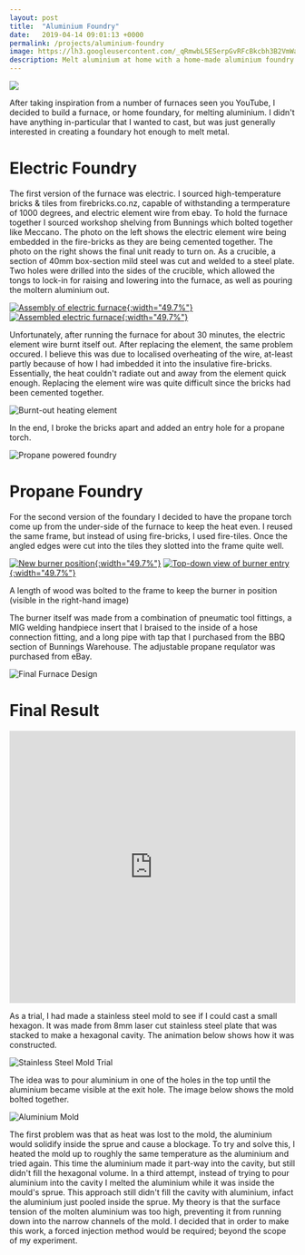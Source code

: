 ```yaml
---
layout: post
title:  "Aluminium Foundry"
date:   2019-04-14 09:01:13 +0000
permalink: /projects/aluminium-foundry
image: https://lh3.googleusercontent.com/_qRmwbL5ESerpGvRFcBkcbh3B2VmWaKkJi5TVALeuX6kMaf37B03sugT2m6tirhVr_FErEYpkKio3rx0AHKDpVYWtOxWiZ_yWSBIb8tDApH64DLK3RSMXk4foojkR4j0kLRCDHpbGzkbaJCwqVXYzXTzdjH4L-1rkgYkAD6hSjtyqNS0BOes8Ad5Bm7GgxNoAzFURIVqWprcgAk-ZkrYGVyK484LTHszS6IbOYxijlDne1GxGEFESSG5c0YlVqcpJULiLJvqvtZy76OZKMNHwzmZL3Mhso_UHGNMhWeGn4g1_4gbRzSxOZUgBGs_wgRhNhjI7yyAlovrk96kuyMSLEMnnh2t9cVHWgiNJT9Mz1akARLNApq9Pg_oh6KUYxG7r0gYVKUBan34uAi9Fxp2mC3KwXD8nNWrgz-PBOpGrL3GP4pQbsRlQ3AXzjhSPnif60-Ga87s9BGbKvvd94gkBXQvaV0-gbvu-aF58zap4LNiLrlXSND9l0uPXTwdBEMAWObkxdD-Y0vPSTbWAMkl_iAp7lJxCgmC9G3rt0gWDw9TgMaD5pjWA-pjdxqkvcxp22eFJoQe4z6MTjk2mFnwE9LNzmv0CBZsfnKZI2jv7qnIOE03d0GhWDpvXbbjf153uLPPR3dVEqFsvx_n_cEGC2KZJFKcpJjY=w1560-h1170-no
description: Melt aluminium at home with a home-made aluminium foundry 
---
```

<img src="https://lh3.googleusercontent.com/_qRmwbL5ESerpGvRFcBkcbh3B2VmWaKkJi5TVALeuX6kMaf37B03sugT2m6tirhVr_FErEYpkKio3rx0AHKDpVYWtOxWiZ_yWSBIb8tDApH64DLK3RSMXk4foojkR4j0kLRCDHpbGzkbaJCwqVXYzXTzdjH4L-1rkgYkAD6hSjtyqNS0BOes8Ad5Bm7GgxNoAzFURIVqWprcgAk-ZkrYGVyK484LTHszS6IbOYxijlDne1GxGEFESSG5c0YlVqcpJULiLJvqvtZy76OZKMNHwzmZL3Mhso_UHGNMhWeGn4g1_4gbRzSxOZUgBGs_wgRhNhjI7yyAlovrk96kuyMSLEMnnh2t9cVHWgiNJT9Mz1akARLNApq9Pg_oh6KUYxG7r0gYVKUBan34uAi9Fxp2mC3KwXD8nNWrgz-PBOpGrL3GP4pQbsRlQ3AXzjhSPnif60-Ga87s9BGbKvvd94gkBXQvaV0-gbvu-aF58zap4LNiLrlXSND9l0uPXTwdBEMAWObkxdD-Y0vPSTbWAMkl_iAp7lJxCgmC9G3rt0gWDw9TgMaD5pjWA-pjdxqkvcxp22eFJoQe4z6MTjk2mFnwE9LNzmv0CBZsfnKZI2jv7qnIOE03d0GhWDpvXbbjf153uLPPR3dVEqFsvx_n_cEGC2KZJFKcpJjY=w1560-h1170-no">

After taking inspiration from a number of furnaces seen you YouTube, I decided to build a furnace, or home foundary, for melting aluminium. I didn't have anything in-particular that I wanted to cast, but was just generally interested in creating a foundary hot enough to melt metal.


# Electric Foundry

The first version of the furnace was electric. I sourced high-temperature bricks & tiles from firebricks.co.nz, capable of withstanding a termperature of 1000 degrees, and electric element wire from ebay. To hold the furnace together I sourced workshop shelving from Bunnings which bolted together like Meccano. The photo on the left shows the electric element wire being embedded in the fire-bricks as they are being cemented together. The photo on the right shows the final unit ready to turn on. As a crucible, a section of 40mm box-section mild steel was cut and welded to a steel plate. Two holes were drilled into the sides of the crucible, which allowed the tongs to lock-in for raising and lowering into the furnace, as well as pouring the moltern aluminium out.

[![Assembly of electric furnace](https://lh3.googleusercontent.com/QyGy0mfDWXbJa-BX3bd-dQ8yQGPxr9E7FnBRvO-_4HmDLi7Phng_bFpQxH4ScJUbRshxFn6RajXTD5tgl4af_AHGomwfGulrlp9hbTxnKgAaIO33nsrsWDl85el1wC0VZZk2KbZuG1f5BygJkLAT4GSKGO_6me0-9A6KIgRlrydSOR3TAdISqdKmc_Sc7DYn0ZT5sTwYopJTnGyEV5jK5uXrflLkuZrggntLNFucndITIkLKjzUV_xEVL10WC--UFfoGXruQOV0RK2u9AqZjjJjRmZFcxPxoLxpRk6K9f8ozv_jpNw25YRpQYHaTtVE-mNqj1y74AzFUf6sNF_MmI-zpnHc06WBFNadZTNOgOuRqaj-pe1QXfP0p4RNwdqmumf2MvgKjLF7cLaF8rXZ_nUZ4gLwk_c6oIEo9p64KXsYljBwTZFcibibdkGm7io0NrfpbEMR5J_Hlw53qpWpV2TtKE8UwEWT_H08_NHazFMBvQRqKkuzEaXCEanU_fsdnBVRWMe6IfEraFqLsGasKnVecWyCm9SOJORB2-GKEUERNtsEcorpWecV7TSwfdgS7hZ9CFCF1zOTQNKU-SyhkUXi4pk1bbgZfcabxE3EINzpklqcl3XIGQ6lkvH6W2-3N_348aafOgL4Jy4NT0S7QTU49jlHpy_bG1hJTtdo2cx1DjcrcWebEXOBkOw9qtAEAODEzgqlhQ2fGHFGlPngW8nbMQQ=w1390-h1043-no){:width="49.7%"}](https://lh3.googleusercontent.com/QyGy0mfDWXbJa-BX3bd-dQ8yQGPxr9E7FnBRvO-_4HmDLi7Phng_bFpQxH4ScJUbRshxFn6RajXTD5tgl4af_AHGomwfGulrlp9hbTxnKgAaIO33nsrsWDl85el1wC0VZZk2KbZuG1f5BygJkLAT4GSKGO_6me0-9A6KIgRlrydSOR3TAdISqdKmc_Sc7DYn0ZT5sTwYopJTnGyEV5jK5uXrflLkuZrggntLNFucndITIkLKjzUV_xEVL10WC--UFfoGXruQOV0RK2u9AqZjjJjRmZFcxPxoLxpRk6K9f8ozv_jpNw25YRpQYHaTtVE-mNqj1y74AzFUf6sNF_MmI-zpnHc06WBFNadZTNOgOuRqaj-pe1QXfP0p4RNwdqmumf2MvgKjLF7cLaF8rXZ_nUZ4gLwk_c6oIEo9p64KXsYljBwTZFcibibdkGm7io0NrfpbEMR5J_Hlw53qpWpV2TtKE8UwEWT_H08_NHazFMBvQRqKkuzEaXCEanU_fsdnBVRWMe6IfEraFqLsGasKnVecWyCm9SOJORB2-GKEUERNtsEcorpWecV7TSwfdgS7hZ9CFCF1zOTQNKU-SyhkUXi4pk1bbgZfcabxE3EINzpklqcl3XIGQ6lkvH6W2-3N_348aafOgL4Jy4NT0S7QTU49jlHpy_bG1hJTtdo2cx1DjcrcWebEXOBkOw9qtAEAODEzgqlhQ2fGHFGlPngW8nbMQQ=w1390-h1043-no) [![Assembled electric furnace](https://lh3.googleusercontent.com/HaBfR46oYi3D-fc0HK86vk59UQnbbdb279T-meJ7x4ZCerW_x8DVMFeHxAvViiW6rlUpPinoqMuT8Ap926wpkua2_-E65ITQLm5izFlYNduoXEEAwDF9ezVPq31j400uC6ag1DwQDY9M42nY4xu85jfwoirSfM6QcPbj9DBxvvu9KPVUepdGMkcDxzoE3BgJaylriaYCCh3zqMyFHGZZLCG_SjwaLPIOb3JUzTW7rUaa4xsahHx0-eu9Yv0EhkEd-RYZAhGnneLPTqaqBc9fBUsn3-1lcxWrPt_5_AstJWJTOOtDRA9a48peCm1npGwIuuG_HnV9B5gztw81Oo5wABFZV4hUqd6V3iKCslepaIjEM3JJBaRKH3j7UdQX2ym-kvkDmh0tqFHKVgLYhVwO40vgkqKXmpydeaWktfxmV51gxL3e_3Jeb6MJ4C_zD2X5CI-3FomP8i2RgqbwqtDPQkDUg1fszor2bhUVXXUGh0Kt9YtwRjkEq8aJZ9mqeFbqtzW0F1XatYN0k0dON5Ah6RYkZa-p6buuQkCsTy8MeIPlj3knaNazAvhXbMOaMggJxCZ73QyocMJJ_lvH-h_of6xc5yOnJX7WYmfBBuTIodwaoPtFvq11x2eh7FN4kByt5fNCTBdK_-bSab-MbcREcw8HRtR2MXNVo8pSBjdom-_9sW61saG20iGba6P19eGjGbs-ueiIf2f5KhCftBfnwqXqsw=w1390-h1043-no){:width="49.7%"}](https://lh3.googleusercontent.com/HaBfR46oYi3D-fc0HK86vk59UQnbbdb279T-meJ7x4ZCerW_x8DVMFeHxAvViiW6rlUpPinoqMuT8Ap926wpkua2_-E65ITQLm5izFlYNduoXEEAwDF9ezVPq31j400uC6ag1DwQDY9M42nY4xu85jfwoirSfM6QcPbj9DBxvvu9KPVUepdGMkcDxzoE3BgJaylriaYCCh3zqMyFHGZZLCG_SjwaLPIOb3JUzTW7rUaa4xsahHx0-eu9Yv0EhkEd-RYZAhGnneLPTqaqBc9fBUsn3-1lcxWrPt_5_AstJWJTOOtDRA9a48peCm1npGwIuuG_HnV9B5gztw81Oo5wABFZV4hUqd6V3iKCslepaIjEM3JJBaRKH3j7UdQX2ym-kvkDmh0tqFHKVgLYhVwO40vgkqKXmpydeaWktfxmV51gxL3e_3Jeb6MJ4C_zD2X5CI-3FomP8i2RgqbwqtDPQkDUg1fszor2bhUVXXUGh0Kt9YtwRjkEq8aJZ9mqeFbqtzW0F1XatYN0k0dON5Ah6RYkZa-p6buuQkCsTy8MeIPlj3knaNazAvhXbMOaMggJxCZ73QyocMJJ_lvH-h_of6xc5yOnJX7WYmfBBuTIodwaoPtFvq11x2eh7FN4kByt5fNCTBdK_-bSab-MbcREcw8HRtR2MXNVo8pSBjdom-_9sW61saG20iGba6P19eGjGbs-ueiIf2f5KhCftBfnwqXqsw=w1390-h1043-no)


Unfortunately, after running the furnace for about 30 minutes, the electric element wire burnt itself out. After replacing the element, the same problem occured. I believe this was due to localised overheating of the wire, at-least partly because of how I had imbedded it into the insulative fire-bricks. Essentially, the heat couldn't radiate out and away from the element quick enough. Replacing the element wire was quite difficult since the bricks had been cemented together.

![Burnt-out heating element](https://lh3.googleusercontent.com/QX7zUdl-s_E8PXDnNQq5ra3RYAhs-cA0GlquKqWenw-jJRHa4j6Wc9HJy7tV067YDiNN7f8mwyE88OiNYPiYDCupwtN8v3yvR3D-p5lvAatK7FAap8Hd1Maajfe9qBJtIXWHjm9NFWgXLfITxtAtFi9nI6kqNyCzn969NIbV8mM6XqwkAoSA6bVODGZ20g1SjY7QsYa05oj9Ii5cEibNK7XLdk_val4VPbKyA1EbAUdfCODbch0eejbuYzT4gbsT2wyunIaWErRkkQWtxc4E2uobB27mZzByZxYLmULSKlKsUJJ_rk42McY4ReaVrINFqA0-I23Y9Lw1760Sb5lJfL8bsjsEsn3AH-_APl5VI0cOvXhJwgSoZG-Mdksax6M6a-FcU10U2RmioMaGFnnzolQ3v3fVLJVckb6TMgKNrlVxub0F8C16TSXhoiVeJLpMxa8wn_hhfASB6Y-vXKraCnTCRYeyWSouH7ocJo3ypxZ4WXwIQmw7pjkzTt-DBciVxuQmPAYRULzhhjzE0UU0XJDk7U3LtGSRFPfQIAkUCSeHoiYKIW4Pu7SJuEsHnOCDct1KUv1dcXazuvWt27E2mGBTbzqySG3gEG95YnuUqRH0oA7czdI4vw1n43FVBnQmfrT390WtFVfVtT8-n-uOsfb6_N3lpMciRXzkHL0CKayCiuOtUZ6rW23Gd-X6Bp0TCfcZWs5OercTa7fw9kAcrwuDgg=w1390-h1043-no)
 

In the end, I broke the bricks apart and added an entry hole for a propane torch. 

![Propane powered foundry](https://lh3.googleusercontent.com/7X6ICg8mRFtTfJS5SIoEzx6DRcVW06SfCNYWfY2BwZZ7rjTe_pPMSqm88tSS2qy9MdrVYdAbU_da7e7WuihTj-OH7IvwYAvS_lSMJixH1-UumPpsSpeNYW4ELChKNPZGwZ0ZoiEl1yNPhBryiEpEKA2ITZkLRKz3HlDCAX65WHDpCNnIijof79n7xNTSvmrHQqKVyeHfvEiS78sXkDkMTC3Ammb4saA1BBUP7uBkpIJeuGsbKuF9oYM-o4Jji7_lWp10YgxHeM_HgeKJP8-GdNtuEBFzpfwcozIg-YeNu2jmmKc5QbF84BYrds9xaGJOx1vbCNU8_AF8hxvVItj53FcSB3MGW_3_QwxQVKDsPqCq6UqzfKGFJtHLd_jFfdYPZ6ySCkDSJ9SngSz6ae9TBoTKPqyMcoPy_Sv92fIh31Fny8TlYj00TTiUbnzKGpWh1m6TgJrg7r5DhUFS8bosvtyVamrI8KDt9K1kj7ZDXn3Q0YAni2ygQuF2pc7NqWNdT6q2KncAihn6PMFDOL8uVOJh9zTvoy7Pps9qqNXIZZxh5GWHleJtWev739P1q5OyUKBp7tKiEbF6_xV2mnzT9PsuB8Q_B4hVSPFXSI5-6hSSpCbpOyvU0FaT2EsN5kDUnsN7n5oOCQd21BcS5RXQHn3yPJaPVerXFkiMOFdKIJDJU7FnHfMcAOLqlSorEqbtAXw9bEFKqgo1zJ0pgwSOA-nOqQ=w1390-h1043-no)

# Propane Foundry

For the second version of the foundary I decided to have the propane torch come up from the under-side of the furnace to keep the heat even. I reused the same frame, but instead of using fire-bricks, I used fire-tiles. Once the angled edges were cut into the tiles they slotted into the frame quite well.

[![New burner position](https://lh3.googleusercontent.com/4uLXLLNCk4aKd9erXoB7UpCFulbATggNzLneDbeTj8rMlFPw-qPUdhHHsniH_6M33DWGIkwhMij2ekWgOrWOq2fHDS9EUhOaUk3i5eQRoH50fH1xkO0gWlY7FAZrOnnDOoDgaZp9sfoQulsYlDKUrlxJAlH8aZolZH59wlJLx0omTBod9eWCY9_S0dLfSMu0nSniK0TBSE1uQdI3Az3mgiJ4gqwcxOJZaQnOdB12lZRzL0syTemI_9eYS0IzbJdITCGgOnRMb1CjGvdXQwazq2lKBxPIWOhJhQYSYGbuppEKnLkvdMY7k_ov055a5y4Dp0pSsYf4TWUjKQ145PJaPw5qlIrOtLB622cQedOV6HJ8kuy2I_NStwVGq5_gyoo1PvDqAr-e2i0xpl4fkoUAXq2jMW_g8qk9HixbVtOiTM_588aPU5xa16MTmo6ZsxLjIlm68iNuv0rawjkZQ9V_f430BHUZ0s5tAcXajECKtwPFYVUHCCUadc2U6IMyOoR2me6vqSg3i9ixmJbq3QW8eqTOiaZeCDMxsa46ynZ9exXNRxWDVBJdSn6yaW139ODDg1QOKFvvw1EAeIG2j71nYn_KzflERvKT3T1b_UUyQfK-qL5Wh9q06K-Gdc3RS0zYeve3JyePcrzp4pfnDsNL_2AwvSFRM8kQUV2kve4d-BW35KsZXEim0SdFJVMN8kYJMIAFkQ7lRigANzXPnAH9U_gYvA=w1390-h921-no){:width="49.7%"}](https://lh3.googleusercontent.com/4uLXLLNCk4aKd9erXoB7UpCFulbATggNzLneDbeTj8rMlFPw-qPUdhHHsniH_6M33DWGIkwhMij2ekWgOrWOq2fHDS9EUhOaUk3i5eQRoH50fH1xkO0gWlY7FAZrOnnDOoDgaZp9sfoQulsYlDKUrlxJAlH8aZolZH59wlJLx0omTBod9eWCY9_S0dLfSMu0nSniK0TBSE1uQdI3Az3mgiJ4gqwcxOJZaQnOdB12lZRzL0syTemI_9eYS0IzbJdITCGgOnRMb1CjGvdXQwazq2lKBxPIWOhJhQYSYGbuppEKnLkvdMY7k_ov055a5y4Dp0pSsYf4TWUjKQ145PJaPw5qlIrOtLB622cQedOV6HJ8kuy2I_NStwVGq5_gyoo1PvDqAr-e2i0xpl4fkoUAXq2jMW_g8qk9HixbVtOiTM_588aPU5xa16MTmo6ZsxLjIlm68iNuv0rawjkZQ9V_f430BHUZ0s5tAcXajECKtwPFYVUHCCUadc2U6IMyOoR2me6vqSg3i9ixmJbq3QW8eqTOiaZeCDMxsa46ynZ9exXNRxWDVBJdSn6yaW139ODDg1QOKFvvw1EAeIG2j71nYn_KzflERvKT3T1b_UUyQfK-qL5Wh9q06K-Gdc3RS0zYeve3JyePcrzp4pfnDsNL_2AwvSFRM8kQUV2kve4d-BW35KsZXEim0SdFJVMN8kYJMIAFkQ7lRigANzXPnAH9U_gYvA=w1390-h921-no) [![Top-down view of burner entry](https://lh3.googleusercontent.com/pPytLBvpqk9J-lme6NZaKmmVIQwxkthwy95ZBS3xveLHFdDJgOtKuyiTtPrH4hb_akQYYuTn9Mu7JMDFwx2E3wo60urWkNDs_2PVjhCFlX2B0F3OZqSPj0dIo7KrQ902NCBk8WRVGj9qORatojuCgyK47IM6yo9qrll9c4C01oaIbuP2NvEIwi55AMXYTdLOcANiku7ZjwtaW3pnvd-4hb2kl0CuHzO5yXOqJPHV8HyF_PmEpX4QdCrBXunW3C4VdC9kpUwJAIkXT0L-xofswIoCORxVdogp_ti5YA6KlKj6HN7l657mwUcvaoQWdI8Ixogb-8Vw60mHeKoSfD5zLwaH5_cSCg9rKHDjTK33fG9ybFriNgMB3Unmm7RmBbkWT5KTxQixRB9K2dLxGX64iXqA66E9iV5hEecFJlBDwaIOezxR-5emSZwKrakLpkua-3k2FWTHRkzos1c8u_u8qH_-Xv9KdjKuiLkF-NGrIcbd3FqycyQ0i57F5IIjVTiZZCjZGPCGUE6GlUi52o_fbMH4YWoAUX6p2b2V5Nm17zCL8C1RG7zd810kr4wJfmRJBhyVIacuSvGYiVfwOJuDGHwJiTKdLW2PScTqANJy4css3VqOO6ZRwEy4xyOv1ayfSn7PmIJapv7Qn-C9VYy_jzqoSrP8mabrYaPlOQllSuCteibKF7cIr5i9MqN3T-_YGLMAXxiEw92-2udvBU0XxPLHng=w1390-h921-no){:width="49.7%"}](https://lh3.googleusercontent.com/pPytLBvpqk9J-lme6NZaKmmVIQwxkthwy95ZBS3xveLHFdDJgOtKuyiTtPrH4hb_akQYYuTn9Mu7JMDFwx2E3wo60urWkNDs_2PVjhCFlX2B0F3OZqSPj0dIo7KrQ902NCBk8WRVGj9qORatojuCgyK47IM6yo9qrll9c4C01oaIbuP2NvEIwi55AMXYTdLOcANiku7ZjwtaW3pnvd-4hb2kl0CuHzO5yXOqJPHV8HyF_PmEpX4QdCrBXunW3C4VdC9kpUwJAIkXT0L-xofswIoCORxVdogp_ti5YA6KlKj6HN7l657mwUcvaoQWdI8Ixogb-8Vw60mHeKoSfD5zLwaH5_cSCg9rKHDjTK33fG9ybFriNgMB3Unmm7RmBbkWT5KTxQixRB9K2dLxGX64iXqA66E9iV5hEecFJlBDwaIOezxR-5emSZwKrakLpkua-3k2FWTHRkzos1c8u_u8qH_-Xv9KdjKuiLkF-NGrIcbd3FqycyQ0i57F5IIjVTiZZCjZGPCGUE6GlUi52o_fbMH4YWoAUX6p2b2V5Nm17zCL8C1RG7zd810kr4wJfmRJBhyVIacuSvGYiVfwOJuDGHwJiTKdLW2PScTqANJy4css3VqOO6ZRwEy4xyOv1ayfSn7PmIJapv7Qn-C9VYy_jzqoSrP8mabrYaPlOQllSuCteibKF7cIr5i9MqN3T-_YGLMAXxiEw92-2udvBU0XxPLHng=w1390-h921-no)

A length of wood was bolted to the frame to keep the burner in position (visible in the right-hand image)

The burner itself was made from a combination of pneumatic tool fittings, a MIG welding handpiece insert that I braised to the inside of a hose connection fitting, and a long pipe with tap that I purchased from the BBQ section of Bunnings Warehouse. The adjustable propane requlator was purchased from eBay.

![Final Furnace Design](https://lh3.googleusercontent.com/SK6x5W5Op0IiBuiVpfLScmEopRTZCR0enfDTx3kCMxV3XbZDLuO4-yQO1p0CKWd-cvAoGbBbSUJAJsJCYmdSshgpBVoV90kcSUJzAqQ4k5OY0unt_xq6O0Zv_T8jSxHV0dU_poH8x5x71GOM0-eL-qImcb7WLzL0IlqaTWaA9IQ-z6L87EelT5pKtRqomEB6BkfFKGduwmZ0XhyachK65mRbm32xnGQLHQEeU4_Og2iKyUHYY9Kdv84z-9RTj458EvL4L-pZliJeCVgx8r-PeexDdpaO__YXOphOSBWL3khCrz8IUUMgTUws6vN9zTVqFHhk7Ob4_wYvG1vVWofgopYFKWUmYjoORhsfIUmosMeUnsC8I5l5Et63ipR003l86KnZd_PnngadASUN6WpS9Z6GHTBxt9nEchdVkQCM0pUwumJ2EoZTwu5-6uhotRDTtTxoPcF0MKJ8J8lsx4ZHnH4vkkyWf3uMgilUKgcXCeQBq1wBDMuEHULlls8LKw01C7iPYxRgYddZeaZ_WtkRGdId_4mhqVp4jZOihr5mJnoIqFyF0gAekv1Lu1774plf12v6KLGN8q3hOMbiJih562So85Z87MiFRswDeTR1knRmx2VYGxU9z_A8xdir_Arr2bvr1FnjmFbrAYZUIxzNJzhBdCqjrwlby9w3fLNgySDf3y_MrHF8PaV83Ce5OfWqIeQdJMitCKx8omYP6MmQ03PQlQ=w1390-h921-no)

# Final Result

<iframe width="100%" height="480px" src="https://www.youtube.com/embed/y7v98cf1fbg" frameborder="0" allowfullscreen="true"></iframe>

As a trial, I had made a stainless steel mold to see if I could cast a small hexagon. It was made from 8mm laser cut stainless steel plate that was stacked to make a hexagonal cavity. The animation below shows how it was constructed. 

![Stainless Steel Mold Trial](https://lh3.googleusercontent.com/i7oq0PS18aX5lL7l45OsME5OOukbyCILtFwrEkJUgmEXcf4WGc-3tpDNGwMj2WYybMzM7B-hGDnpKliPOhI9-T7j9aAxmnw9hzOqR0HwX0lh7xfuKt6EoN0cTa-Otptu0lwgdshQngsXFtF4fGSI3_IKge7OhgYX8sP2XFJPx1eBGvQwkVw_Kl4n3r0f_heFU7p7HWO9UwmsY0tJknCVKCLH1ft9kmZENl_h7X-evd_zErei_AYvvuPrAvH8F8qZDu0EnLT6sK_B3VkTaFOIsb-RLgJsCRcTO4qc4hVCwcENMTm__ZazLaVgXDUmEeHTXF2PHxGZOcsjcDBJli1W_2h4zsZwTs6u18sxgNE36HbH_Ofq8Et4PYxqy2sdEj9RDKOEje1Niz7TvYQBOF-ftjmF39haxIYM6kt3aYbxdMil8pb1BMkOvLBOCP937x4AwXZ4hyF5VorFQv7zLhsH5A-Y21kK7l7FOihcC9uisTv-6IjcsjSt5bS2_sGYxnqR7qyKcrphj9KUWn8zfX4mqdZgcDZK9L2_e90B8H1RaOmXdaqhIsVEi2rwBBGg-KWPto2T7vgsuB-09VdeyCzR9naBAjLvM77kP1fZN9vvNWdwNQwdlawsWw1yQDC_DcZbKJV4pEpBhds8NiW7oDptKFXH_QyTrF-ISz6hHKjcj_Shr1YTWs-rtRCjB0ienorCGoZ0WRSrf1jv_F4f3zeZwj40dg=w972-h644-no)

The idea was to pour aluminium in one of the holes in the top until the aluminium became visible at the exit hole. The image below shows the mold bolted together.

![Aluminium Mold](https://markhedleyjones.com/storage/projects/furnace/IMG_20170305_120411.jpg)

The first problem was that as heat was lost to the mold, the aluminium would solidify inside the sprue and cause a blockage. To try and solve this, I heated the mold up to roughly the same temperature as the aluminium and tried again. This time the aluminium made it part-way into the cavity, but still didn't fill the hexagonal volume. In a third attempt, instead of trying to pour aluminium into the cavity I melted the aluminium while it was inside the mould's sprue. This approach still didn't fill the cavity with aluminium, infact the aluminium just pooled inside the sprue. My theory is that the surface tension of the molten aluminium was too high, preventing it from running down into the narrow channels of the mold. I decided that in order to make this work, a forced injection method would be required; beyond the scope of my experiment.
